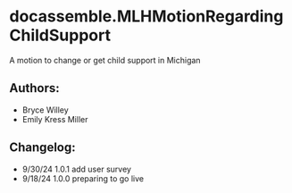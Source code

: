 # docassemble.MLHMotionRegardingChildSupport

A motion to change or get child support in Michigan

## Authors:
* Bryce Willey
* Emily Kress Miller

## Changelog:
* 9/30/24   1.0.1 add user survey
* 9/18/24   1.0.0 preparing to go live